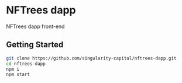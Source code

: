 # NFTrees dapp

NFTrees dapp front-end

## Getting Started

```sh
git clone https://github.com/singularity-capital/nftrees-dapp.git
cd nftrees-dapp
npm i
npm start
```